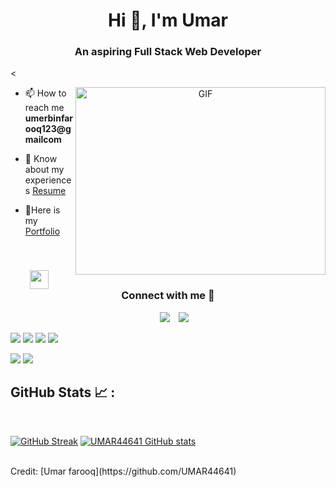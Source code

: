<h1 align="center">Hi 👋, I'm 
Umar</h1>
<h3 align="center">An aspiring Full Stack Web Developer</h3>

<

<a target="_blank" align="center">
  <img align="right" top="500" height="300" width="400" alt="GIF" src="https://media.giphy.com/media/SWoSkN6DxTszqIKEqv/giphy.gif">
</a>

- 📫 How to reach me **umerbinfarooq123@gmailcom**

- 📄 Know about my experiences <a href="https://drive.google.com/file/d/18rjVQSOgXOMF3OFE-nS_Fz0jgIQH44q_/view?usp=share_link" target="_blank">Resume</a>
- 📄Here is my <a href="https://umar44641.github.io/" target="_blank">Portfolio</a>

<br/>
<h3 align="center" > <img src="https://media.giphy.com/media/iY8CRBdQXODJSCERIr/giphy.gif" width="30" height="30" style="margin-right: 10px;">Connect with me 🤝 </h3>

<p align="center">

 <div align="center"  class="icons-social" style="margin-left: 10px;">
        <a style="margin-left: 10px;"  target="_blank" href="https://www.linkedin.com/in/umar-farooq-39b686242/">
			<img src="https://img.icons8.com/doodle/40/000000/linkedin--v2.png"></a>
        <a style="margin-left: 10px;" target="_blank" href="https://github.com/UMAR44641">
		<img src="https://img.icons8.com/doodle/40/000000/github--v1.png"></a>
      </div>

</p>


<img src="https://img.icons8.com/color/48/000000/html-5--v1.png"/> <img src="https://img.icons8.com/color/48/000000/css3.png"/>  <img src="https://img.icons8.com/color/48/000000/javascript--v1.png"/> <img src="https://img.icons8.com/office/48/000000/react.png"/> 


<img src="https://img.icons8.com/color/48/000000/mongodb.png"/>

<img src="https://img.icons8.com/color/48/000000/npm.png"/>

## GitHub Stats 📈 :

<br>

[![GitHub Streak](https://github-readme-streak-stats.herokuapp.com?user=UMAR44641&theme=algolia&date_format=M%20j%5B%2C%20Y%5D)](https://git.io/streak-stats) [![UMAR44641 GitHub stats](https://github-readme-stats.vercel.app/api?username=UMAR44641&theme=algolia)](https://github.com/UMAR4464197/github-readme-stats) 

<br>
Credit: [Umar farooq](https://github.com/UMAR44641)
